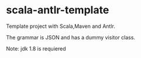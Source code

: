 # scala-antlr-template

Template project with Scala,Maven and Antlr.

The grammar is JSON and has a dummy visitor class.

Note: jdk 1.8 is requiered




